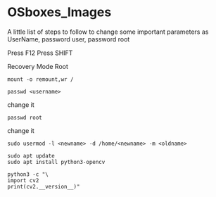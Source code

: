 # OSboxes_Images
A little list of steps to follow to change some important parameters as UserName, password user, password root

Press F12
Press SHIFT

Recovery Mode
Root
```
mount -o remount,wr /
```
```
passwd <username>
```
change it
```
passwd root
```
  change it
```  
sudo usermod -l <newname> -d /home/<newname> -m <oldname>
```
```
sudo apt update
sudo apt install python3-opencv
```
```
python3 -c "\
import cv2
print(cv2.__version__)"
```

